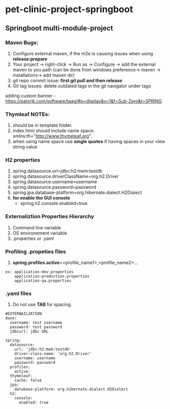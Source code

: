 # pet-clinic-project-springboot

## Springboot multi-module-project

### Maven Bugs:
1. Configure external maven, if the m2e is causing issues when using **release:prepare**
2. Your project -> right-click -> Run as -> Configure -> add the external maven to you path (can be done from windows preference-> maven -> installations-> add maven dir)
3. git repo commit issue: **first git pull and then release**
4. Git tag issues: delete outdated tags in the git navigator under tags

adding custom banner - https://patorjk.com/software/taag/#p=display&v=1&f=Sub-Zero&t=SPRING

### Thymleaf NOTEs:
1. should be in template folder.
2. index.html should include name space: xmlns:th="http://www.thymeleaf.org".
3. when using name space use **single quotes** if having spaces in your view string value

### H2 properties
1. spring.datasource.url=jdbc:h2:mem:testdb
2. spring.datasource.driverClassName=org.h2.Driver
3. spring.datasource.username=username
4. spring.datasource.password=password
5. spring.jpa.database-platform=org.hibernate.dialect.H2Dialect
6. **for enable the GUI console**
   * spring.h2.console.enabled=true


### Externaliztion Properties Hierarchy
1. Command line variable
2. OS environement variable
3. .properties or .yaml

### Profiling .propeties files
1. **spring.profiles.active**=<profile_name1>,<profile_name2>...
  ```<application>-<profile_name>.properties
  ex: application-dev.properties
      application-production.properties
      application-qa.properties
  ```    
    
### .yaml files
1. Do not use **TAB** for spacing.
```
#EXTERNAILZATION
dave:
  username: test username
  password: test password
  jdbcurl: jdbc URL

spring:
  datasource:
    url: 'jdbc:h2:mem:testdb'
    driver-class-name: 'org.h2.Driver'
    username: username
    password: password
  profiles:
    active:
  thymeleaf:
    cache: false
  jpa:
    database-platform: org.hibernate.dialect.H2Dialect
  h2:
    console:
      enabled: true
```
